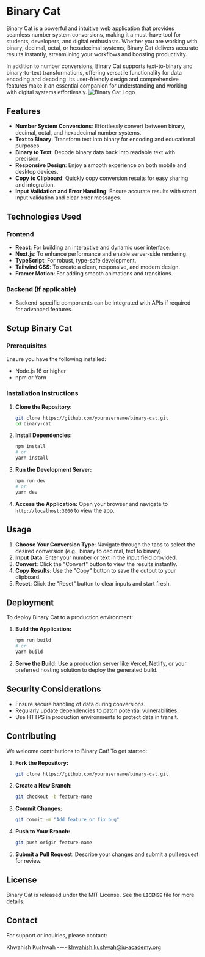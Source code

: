 # Binary Cat
 
Binary Cat is a powerful and intuitive web application that provides seamless number system conversions, making it a must-have tool for students, developers, and digital enthusiasts. Whether you are working with binary, decimal, octal, or hexadecimal systems, Binary Cat delivers accurate results instantly, streamlining your workflows and boosting productivity.
 
In addition to number conversions, Binary Cat supports text-to-binary and binary-to-text transformations, offering versatile functionality for data encoding and decoding. Its user-friendly design and comprehensive features make it an essential companion for understanding and working with digital systems effortlessly.
![Binary Cat Logo](https://i.ibb.co/HpzrGCs/Blue-Gradient-Header-Banner-1.png)
 
## Features
 
- **Number System Conversions**: Effortlessly convert between binary, decimal, octal, and hexadecimal number systems.
- **Text to Binary**: Transform text into binary for encoding and educational purposes.
- **Binary to Text**: Decode binary data back into readable text with precision.
- **Responsive Design**: Enjoy a smooth experience on both mobile and desktop devices.
- **Copy to Clipboard**: Quickly copy conversion results for easy sharing and integration.
- **Input Validation and Error Handling**: Ensure accurate results with smart input validation and clear error messages.
 
## Technologies Used
 
### Frontend
- **React**: For building an interactive and dynamic user interface.
- **Next.js**: To enhance performance and enable server-side rendering.
- **TypeScript**: For robust, type-safe development.
- **Tailwind CSS**: To create a clean, responsive, and modern design.
- **Framer Motion**: For adding smooth animations and transitions.
 
### Backend (if applicable)
- Backend-specific components can be integrated with APIs if required for advanced features.
 
## Setup Binary Cat
 
### Prerequisites
Ensure you have the following installed:
- Node.js 16 or higher
- npm or Yarn
 
### Installation Instructions
 
1. **Clone the Repository:**
   ```bash
   git clone https://github.com/yourusername/binary-cat.git
   cd binary-cat
   ```
 
2. **Install Dependencies:**
   ```bash
   npm install
   # or
   yarn install
   ```
 
3. **Run the Development Server:**
   ```bash
   npm run dev
   # or
   yarn dev
   ```
 
4. **Access the Application:**
   Open your browser and navigate to `http://localhost:3000` to view the app.
 
## Usage
 
1. **Choose Your Conversion Type**: Navigate through the tabs to select the desired conversion (e.g., binary to decimal, text to binary).
2. **Input Data**: Enter your number or text in the input field provided.
3. **Convert**: Click the "Convert" button to view the results instantly.
4. **Copy Results**: Use the "Copy" button to save the output to your clipboard.
5. **Reset**: Click the "Reset" button to clear inputs and start fresh.
 
## Deployment
 
To deploy Binary Cat to a production environment:
 
1. **Build the Application:**
   ```bash
   npm run build
   # or
   yarn build
   ```
 
2. **Serve the Build:**
   Use a production server like Vercel, Netlify, or your preferred hosting solution to deploy the generated build.
 
## Security Considerations
 
- Ensure secure handling of data during conversions.
- Regularly update dependencies to patch potential vulnerabilities.
- Use HTTPS in production environments to protect data in transit.
 
## Contributing
 
We welcome contributions to Binary Cat! To get started:
 
1. **Fork the Repository:**
   ```bash
   git clone https://github.com/yourusername/binary-cat.git
   ```
2. **Create a New Branch:**
   ```bash
   git checkout -b feature-name
   ```
3. **Commit Changes:**
   ```bash
   git commit -m "Add feature or fix bug"
   ```
4. **Push to Your Branch:**
   ```bash
   git push origin feature-name
   ```
5. **Submit a Pull Request**: Describe your changes and submit a pull request for review.
 
## License
 
Binary Cat is released under the MIT License. See the `LICENSE` file for more details.
 
## Contact
 
For support or inquiries, please contact:
 
Khwahish Kushwah ---- khwahish.kushwah@iu-academy.org
 
